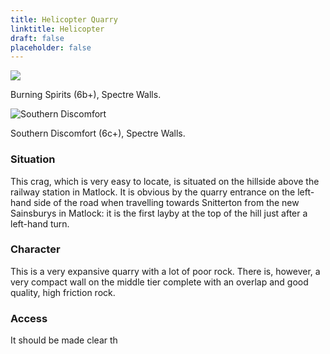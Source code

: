 ```yaml
---
title: Helicopter Quarry
linktitle: Helicopter
draft: false
placeholder: false
---
```




<style>
    .tableless .photo {
        width: 370px;
        float: left;
    }

    h3 {
        clear: both;
    }
</style>

![](/img/peak/matlock/helicopter-burning-spirits.jpg)

Burning Spirits (6b+), Spectre Walls.

![](/img/peak/matlock/helicopter-southern-discomfort.jpg "Southern Discomfort")

Southern Discomfort (6c+), Spectre Walls.

### Situation

This crag, which is very easy to locate, is situated on the hillside above the railway station in Matlock. It is obvious by the quarry entrance on the left-hand side of the road when travelling towards Snitterton from the new Sainsburys in Matlock: it is the first layby at the top of the hill just after a left-hand turn.

### Character

This is a very expansive quarry with a lot of poor rock. There is, however, a very compact wall on the middle tier complete with an overlap and good quality, high friction rock.

### Access

It should be made clear th